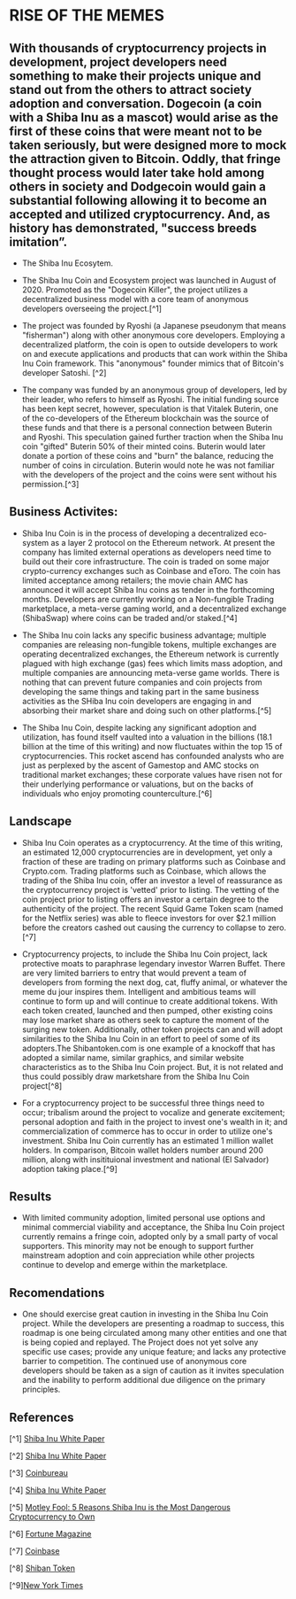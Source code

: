 # RISE OF THE MEMES

##  With thousands of cryptocurrency projects in development, project developers need something to make their projects unique and stand out from the others to attract society adoption and conversation. Dogecoin (a coin with a Shiba Inu as a mascot) would arise as the first of these coins that were meant not to be taken seriously, but were designed more to mock the attraction given to Bitcoin. Oddly, that fringe thought process would later take hold among others in society and Dodgecoin would gain a substantial following allowing it to become an accepted and utilized cryptocurrency. And, as history has demonstrated, "success breeds imitation”.

      

* The Shiba Inu Ecosytem. 

* The Shiba Inu Coin and Ecosystem project was launched in August of 2020. Promoted as the "Dogecoin Killer", the project utilizes a decentralized business model with a core team of anonymous developers overseeing the project.[^1]

* The project was founded by Ryoshi (a Japanese pseudonym that means "fisherman") along with other anonymous core developers. Employing a decentralized platform, the coin is open to outside developers to work on and execute applications and products that can work within the Shiba Inu Coin framework. This "anonymous" founder mimics that of Bitcoin's developer Satoshi.  [^2]

* The company was funded by an anonymous group of developers, led by their leader, who refers to himself as  Ryoshi. The initial funding source has been kept secret, however, speculation is that Vitalek Buterin, one of the co-developers of the Ethereum blockchain was the source of these funds and that there is a personal connection between Buterin and Ryoshi. This speculation gained further traction when the Shiba Inu coin "gifted" Buterin 50% of their minted coins. Buterin would later donate a portion of these coins and "burn" the balance, reducing the number of coins in circulation. Buterin would note he was not familiar with the developers of the project and the coins were sent without his permission.[^3]

## Business Activites: 

* Shiba Inu Coin is in the process of developing a decentralized eco-system as a layer 2 protocol on the Ethereum network. At present the company has limited external operations as developers need time to build out their core infrastructure. The coin is traded on some major crypto-currency exchanges such as Coinbase and eToro. The coin has limited acceptance among retailers; the movie chain AMC has announced it will accept Shiba Inu coins as tender in the forthcoming months. Developers are currently working on a Non-fungible Trading marketplace, a meta-verse gaming world, and a decentralized exchange (ShibaSwap) where coins can be traded and/or staked.[^4]

* The Shiba Inu coin lacks any specific business advantage; multiple companies are releasing non-fungible tokens, multiple exchanges are operating decentralized exchanges, the Ethereum network is currently plagued with high exchange (gas) fees which limits mass adoption, and multiple companies are announcing meta-verse game worlds. There is nothing that can prevent future companies and coin projects from developing the same things and taking part in the same business activities as the SHiba Inu coin developers are  engaging in and absorbing their market share and doing such on other platforms.[^5]

* The Shiba Inu Coin, despite lacking any significant adoption and utilization, has found itself vaulted into a valuation in the billions (18.1 billion at the time of this writing) and now fluctuates within the top 15 of cryptocurrencies. This rocket ascend has confounded analysts who are just as perplexed by the ascent of Gamestop and AMC stocks on traditional market exchanges; these corporate values have risen not for their underlying performance or valuations, but on the backs of individuals who enjoy promoting counterculture.[^6]    

## Landscape

* Shiba Inu Coin operates as a cryptocurrency. At the time of this writing, an estimated 12,000 cryptocurrencies are in development, yet only a fraction of these are trading on primary platforms such as Coinbase and Crypto.com. Trading platforms such as Coinbase, which allows the trading of the Shiba Inu coin, offer an investor a level of reassurance as the cryptocurrency project is 'vetted' prior to listing. The vetting of the coin project prior to listing offers an investor a certain degree to the authenticity of the project. The recent Squid Game Token scam (named for the Netflix series) was able to fleece investors for over $2.1 million before the creators cashed out causing the currency to collapse to zero.[^7]



* Cryptocurrency projects, to include the Shiba Inu Coin project, lack protective moats to paraphrase legendary investor Warren Buffet. There are very limited barriers to entry that would prevent a team of developers from forming the next dog, cat, fluffy animal, or whatever the meme du jour inspires them. Intelligent and ambitious teams will continue to form up and will continue to create additional tokens. With each token created, launched and then pumped, other existing coins may lose market share as others seek to capture the moment of the surging new token. Additionally, other token projects can and will adopt similarities to the Shiba Inu Coin in an effort to peel of some of its adopters.The Shibantoken.com is one example of a knockoff that has adopted a similar name, similar graphics, and similar website characteristics as to the Shiba Inu Coin project. But, it is not related and thus could possibly draw marketshare from the Shiba Inu Coin project[^8]


* For a cryptocurrency project to be successful three things need to occur; tribalism around the project to vocalize and generate excitement; personal adoption and faith in the project to invest one's wealth in it; and commercialization of commerce has to occur in order to utilize one's investment. Shiba Inu Coin currently has an estimated 1 million wallet holders. In comparison, Bitcoin wallet holders number around 200 million, along with insitituional investment and national (El Salvador) adoption taking place.[^9] 

## Results

*  With limited community adoption, limited personal use options and minimal commercial viability and acceptance, the Shiba Inu Coin project currently remains a fringe coin, adopted only by a small party of vocal supporters. This minority may not be enough to support further mainstream adoption and coin appreciation while other projects continue to develop and emerge within the marketplace. 

## Recomendations

* One should exercise great caution in investing in the Shiba Inu Coin project. While the developers are presenting a roadmap to success, this roadmap is one being circulated among many other entities and one that is being copied and replayed. The Project does not yet solve any specific use cases; provide any unique feature; and lacks any protective barrier to competition. The continued use of anonymous core developers should be taken as a sign of caution as it invites speculation and the inability to perform additional due diligence on the primary principles.  

## References

[^1] [Shiba Inu White Paper](http://shiba.limited/whitepaper.pdf)

[^2] [Shiba Inu White Paper](http://shiba.limited/whitepaper.pdf)

[^3] [Coinbureau](https://www.coinbureau.com/review/shiba-inu/)

[^4] [Shiba Inu White Paper](http://shiba.limited/whitepaper.pdf)

[^5] [Motley Fool: 5 Reasons Shiba Inu is the Most Dangerous Cryptocurrency to Own](https://www.msn.com/en-us/money/savingandinvesting/5-reasons-shiba-inu-is-the-most-dangerous-cryptocurrency-to-own/ar-AARhVks?ocid=uxbndlbing)

[^6] [Fortune Magazine](https://fortune.com/2021/10/27/shiba-inu-coin-price-robinhood-staying-power-meme-use-case-future/#:~:text=Shiba%20Inu%E2%80%99s%20market%20cap%20is%20now%20%2427%20billion%2C,ninth%20largest%20coin%2C%20worth%20an%20estimated%20%2434%20billion)

[^7] [Coinbase](www.coinbase/price/shiba-inu)

[^8] [Shiban Token](www.Shibantoken.com)

[^9][New York Times](https://www.nytimes.com/2021/09/07/world/americas/el-salvador-bitcoin.html) 

